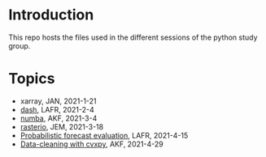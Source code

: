 # Introduction 
This repo hosts the files used in the different sessions of the python study group.

# Topics

* xarray, JAN, 2021-1-21
* [dash](https://github.com/DHI/anomalydetection_app), LAFR, 2021-2-4
* [numba](numba), AKF, 2021-3-4
* [rasterio](rasterio/README.md), JEM, 2021-3-18 
* [Probabilistic forecast evaluation](probabilistic_forecast_evaluation), LAFR, 2021-4-15
* [Data-cleaning with cvxpy](cvxpy-datacleaning), AKF, 2021-4-29